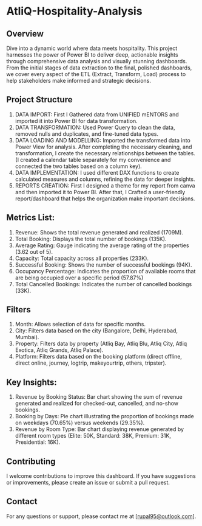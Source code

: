 # AtliQ-Hospitality-Analysis
## Overview
Dive into a dynamic world where data meets hospitality. This project harnesses the power of Power BI to deliver deep, actionable insights through comprehensive data analysis and visually stunning dashboards. From the initial stages of data extraction to the final, polished dashboards, we cover every aspect of the ETL (Extract, Transform, Load) process to help stakeholders make informed and strategic decisions.

## Project Structure
1. DATA IMPORT: First I Gathered data from UNIFIED mENTORS and imported it into Power BI for data transformation.
2. DATA TRANSFORMATION: Used Power Query to clean the data, removed nulls and duplicates, and fine-tuned data types.
3. DATA LOADING AND MODELLING: Imported the transformed data into Power View for analysis. After completing the necessary cleaning, and transformation, I create the necessary relationships between the tables. (I created a calendar table separately for my convenience and connected the two tables based on a column key).
4. DATA IMPLEMENTATION: I used different DAX functions to create calculated measures and columns, refining the data for deeper insights.
5. REPORTS CREATION: First I designed a theme for my report from canva and then imported it to Power BI. After that, I Crafted a user-friendly report/dashboard that helps the organization make important decisions.

## Metrics List:
1. Revenue: Shows the total revenue generated and realized (1709M).
2. Total Booking: Displays the total number of bookings (135K).
3. Average Rating: Gauge indicating the average rating of the properties (3.62 out of 5).
4. Capacity: Total capacity across all properties (233K).
5. Successful Booking: Shows the number of successful bookings (94K).
6. Occupancy Percentage: Indicates the proportion of available rooms that are being occupied over a specific period (57.87%)
7. Total Cancelled Bookings: Indicates the number of cancelled bookings (33K).

## Filters
1. Month: Allows selection of data for specific months.
2. City: Filters data based on the city (Bangalore, Delhi, Hyderabad, Mumbai).
3. Property: Filters data by property (Atliq Bay, Atliq Blu, Atliq City, Atliq Exotica, Atliq Grands, Atliq Palace).
4. Platform: Filters data based on the booking platform (direct offline, direct online, journey, logtrip, makeyourtrip, others, tripster).

## Key Insights:
1. Revenue by Booking Status: Bar chart showing the sum of revenue generated and realized for checked-out, cancelled, and no-show bookings.
2. Booking by Days: Pie chart illustrating the proportion of bookings made on weekdays (70.65%) versus weekends (29.35%).
3. Revenue by Room Type: Bar chart displaying revenue generated by different room types (Elite: 50K, Standard: 38K, Premium: 31K, Presidential: 16K).

## Contributing
I welcome contributions to improve this dashboard. If you have suggestions or improvements, please create an issue or submit a pull request.

## Contact
For any questions or support, please contact me at [rupal95@outlook.com].
